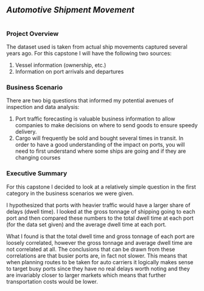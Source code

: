 ## _Automotive Shipment Movement_
# 
### Project Overview
The dataset used is taken from actual ship movements captured several years ago. For this capstone I will have the following two sources:
1. Vessel information (ownership, etc.)
1. Information on port arrivals and departures

### Business Scenario
There are two big questions that informed my potential avenues of inspection and data analysis:
1. Port traffic forecasting is valuable business information to allow companies to make decisions on where to send goods to ensure speedy delivery.
1.  Cargo will frequently be sold and bought several times in transit.  In order to have a good understanding of the impact on ports, you will need to first understand where some ships are going and if they are changing courses

### Executive Summary
For this capstone I decided to look at a relatively simple question in the first category in the business scenarios we were given.

I hypothesized that ports with heavier traffic would have a larger share of delays (dwell time). I looked at the gross tonnage of shipping going to each port and then compared these numbers to the total dwell time at each port (for the data set given) and the average dwell time at each port.

What I found is that the total dwell time and gross tonnage of each port are loosely correlated, however the gross tonnage and average dwell time are not correlated at all. The conclusions that can be drawn from these correlations are that busier ports are, in fact not slower. This means that when planning routes to be taken for auto carriers it logically makes sense to target busy ports since they have no real delays worth noting and they are invariably closer to larger markets which means that further transportation costs would be lower.